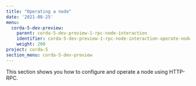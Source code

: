 ```yaml
---
title: "Operating a node"
date: '2021-08-25'
menu:
  corda-5-dev-preview:
    parent: corda-5-dev-preview-1-rpc-node-interaction
    identifier: corda-5-dev-preview-1-rpc-node-interaction-operate-node
    weight: 200
project: corda-5
section_menu: corda-5-dev-preview
---
```


This section shows you how to configure and operate a node using HTTP-RPC.

